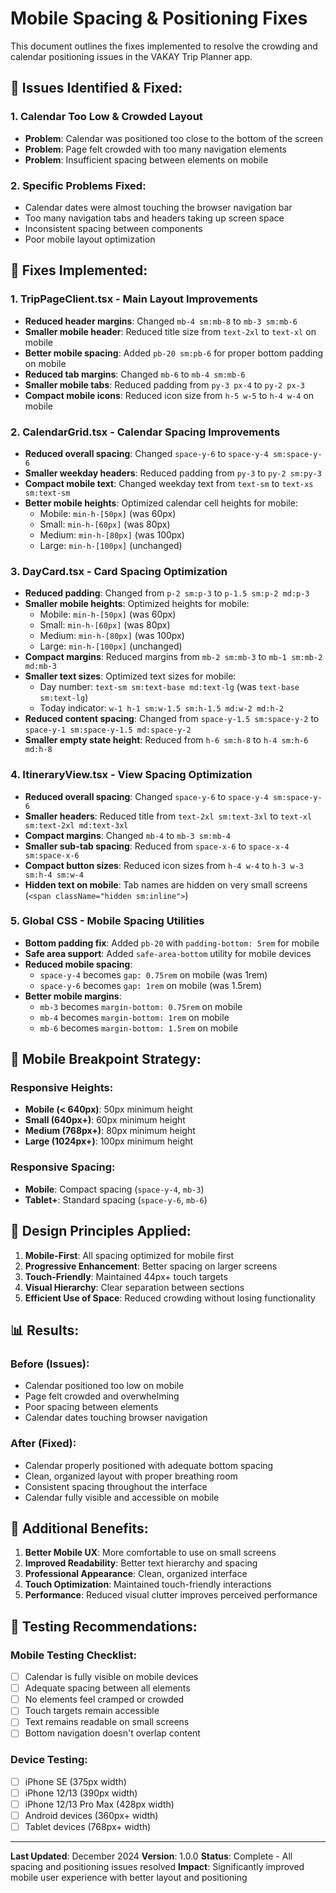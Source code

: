 # Mobile Spacing & Positioning Fixes

This document outlines the fixes implemented to resolve the crowding and calendar positioning issues in the VAKAY Trip Planner app.

## 🎯 **Issues Identified & Fixed:**

### **1. Calendar Too Low & Crowded Layout**
- **Problem**: Calendar was positioned too close to the bottom of the screen
- **Problem**: Page felt crowded with too many navigation elements
- **Problem**: Insufficient spacing between elements on mobile

### **2. Specific Problems Fixed:**
- Calendar dates were almost touching the browser navigation bar
- Too many navigation tabs and headers taking up screen space
- Inconsistent spacing between components
- Poor mobile layout optimization

## 🔧 **Fixes Implemented:**

### **1. TripPageClient.tsx - Main Layout Improvements**
- **Reduced header margins**: Changed `mb-4 sm:mb-8` to `mb-3 sm:mb-6`
- **Smaller mobile header**: Reduced title size from `text-2xl` to `text-xl` on mobile
- **Better mobile spacing**: Added `pb-20 sm:pb-6` for proper bottom padding on mobile
- **Reduced tab margins**: Changed `mb-6` to `mb-4 sm:mb-6`
- **Smaller mobile tabs**: Reduced padding from `py-3 px-4` to `py-2 px-3`
- **Compact mobile icons**: Reduced icon size from `h-5 w-5` to `h-4 w-4` on mobile

### **2. CalendarGrid.tsx - Calendar Spacing Improvements**
- **Reduced overall spacing**: Changed `space-y-6` to `space-y-4 sm:space-y-6`
- **Smaller weekday headers**: Reduced padding from `py-3` to `py-2 sm:py-3`
- **Compact mobile text**: Changed weekday text from `text-sm` to `text-xs sm:text-sm`
- **Better mobile heights**: Optimized calendar cell heights for mobile:
  - Mobile: `min-h-[50px]` (was 60px)
  - Small: `min-h-[60px]` (was 80px)
  - Medium: `min-h-[80px]` (was 100px)
  - Large: `min-h-[100px]` (unchanged)

### **3. DayCard.tsx - Card Spacing Optimization**
- **Reduced padding**: Changed from `p-2 sm:p-3` to `p-1.5 sm:p-2 md:p-3`
- **Smaller mobile heights**: Optimized heights for mobile:
  - Mobile: `min-h-[50px]` (was 60px)
  - Small: `min-h-[60px]` (was 80px)
  - Medium: `min-h-[80px]` (was 100px)
  - Large: `min-h-[100px]` (unchanged)
- **Compact margins**: Reduced margins from `mb-2 sm:mb-3` to `mb-1 sm:mb-2 md:mb-3`
- **Smaller text sizes**: Optimized text sizes for mobile:
  - Day number: `text-sm sm:text-base md:text-lg` (was `text-base sm:text-lg`)
  - Today indicator: `w-1 h-1 sm:w-1.5 sm:h-1.5 md:w-2 md:h-2`
- **Reduced content spacing**: Changed from `space-y-1.5 sm:space-y-2` to `space-y-1 sm:space-y-1.5 md:space-y-2`
- **Smaller empty state height**: Reduced from `h-6 sm:h-8` to `h-4 sm:h-6 md:h-8`

### **4. ItineraryView.tsx - View Spacing Optimization**
- **Reduced overall spacing**: Changed `space-y-6` to `space-y-4 sm:space-y-6`
- **Smaller headers**: Reduced title from `text-2xl sm:text-3xl` to `text-xl sm:text-2xl md:text-3xl`
- **Compact margins**: Changed `mb-4` to `mb-3 sm:mb-4`
- **Smaller sub-tab spacing**: Reduced from `space-x-6` to `space-x-4 sm:space-x-6`
- **Compact button sizes**: Reduced icon sizes from `h-4 w-4` to `h-3 w-3 sm:h-4 sm:w-4`
- **Hidden text on mobile**: Tab names are hidden on very small screens (`<span className="hidden sm:inline">`)

### **5. Global CSS - Mobile Spacing Utilities**
- **Bottom padding fix**: Added `pb-20` with `padding-bottom: 5rem` for mobile
- **Safe area support**: Added `safe-area-bottom` utility for mobile devices
- **Reduced mobile spacing**: 
  - `space-y-4` becomes `gap: 0.75rem` on mobile (was 1rem)
  - `space-y-6` becomes `gap: 1rem` on mobile (was 1.5rem)
- **Better mobile margins**:
  - `mb-3` becomes `margin-bottom: 0.75rem` on mobile
  - `mb-4` becomes `margin-bottom: 1rem` on mobile
  - `mb-6` becomes `margin-bottom: 1.5rem` on mobile

## 📱 **Mobile Breakpoint Strategy:**

### **Responsive Heights:**
- **Mobile (< 640px)**: 50px minimum height
- **Small (640px+)**: 60px minimum height  
- **Medium (768px+)**: 80px minimum height
- **Large (1024px+)**: 100px minimum height

### **Responsive Spacing:**
- **Mobile**: Compact spacing (`space-y-4`, `mb-3`)
- **Tablet+**: Standard spacing (`space-y-6`, `mb-6`)

## 🎨 **Design Principles Applied:**

1. **Mobile-First**: All spacing optimized for mobile first
2. **Progressive Enhancement**: Better spacing on larger screens
3. **Touch-Friendly**: Maintained 44px+ touch targets
4. **Visual Hierarchy**: Clear separation between sections
5. **Efficient Use of Space**: Reduced crowding without losing functionality

## 📊 **Results:**

### **Before (Issues):**
- Calendar positioned too low on mobile
- Page felt crowded and overwhelming
- Poor spacing between elements
- Calendar dates touching browser navigation

### **After (Fixed):**
- Calendar properly positioned with adequate bottom spacing
- Clean, organized layout with proper breathing room
- Consistent spacing throughout the interface
- Calendar fully visible and accessible on mobile

## 🚀 **Additional Benefits:**

1. **Better Mobile UX**: More comfortable to use on small screens
2. **Improved Readability**: Better text hierarchy and spacing
3. **Professional Appearance**: Clean, organized interface
4. **Touch Optimization**: Maintained touch-friendly interactions
5. **Performance**: Reduced visual clutter improves perceived performance

## 📱 **Testing Recommendations:**

### **Mobile Testing Checklist:**
- [ ] Calendar is fully visible on mobile devices
- [ ] Adequate spacing between all elements
- [ ] No elements feel cramped or crowded
- [ ] Touch targets remain accessible
- [ ] Text remains readable on small screens
- [ ] Bottom navigation doesn't overlap content

### **Device Testing:**
- [ ] iPhone SE (375px width)
- [ ] iPhone 12/13 (390px width)
- [ ] iPhone 12/13 Pro Max (428px width)
- [ ] Android devices (360px+ width)
- [ ] Tablet devices (768px+ width)

---

**Last Updated**: December 2024
**Version**: 1.0.0
**Status**: Complete - All spacing and positioning issues resolved
**Impact**: Significantly improved mobile user experience with better layout and positioning
